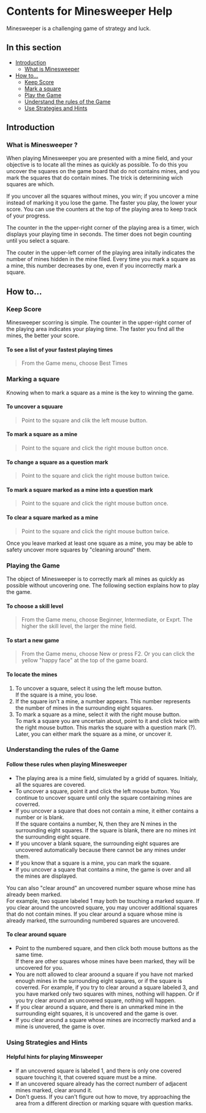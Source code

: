 # Contents for Minesweeper Help

Minesweeper is a challenging game of strategy and luck.

## In this section

* [Introduction](#introduction)
  * [What is Minesweeper](#what-is-minesweeper)
* [How to...](#how-to)
  * [Keep Score](#keep-score)
  * [Mark a square](#Marking-a-square)
  * [Play the Game](#playing-the-game)
  * [Understand the rules of the Game](#understanding-the-rules-of-the-game)
  * [Use Strategies and Hints](#using-strategies-and-hints)

## Introduction

### What is Minesweeper ?

When playing Minesweeper you are presented with a mine field, and your objective is to locate all the mines as quickly as possible. To do this you uncover the squares on the game board that do not contains mines, and you mark the squares that do contain mines. The trick is determining wich squares are which.

If you uncover all the squares without mines, you win; if you uncover a mine instead of marking it you lose the game. The faster you play, the lower your score. You can use the counters at the top of the playing area to keep track of your progress.

The counter in the the upper-right corner of the playing area is a timer, wich displays your playing time in seconds. The timer does not begin counting until you select a square.

The couter in the upper-left corner of the playing area initally indicates the number of mines hidden in the mine filed. Every time you mark a square as a mine, this number decreases by one, even if you incorrectly mark a square.

## How to...

### Keep Score

Minesweeper scorring is simple. The counter in the upper-right corner of the playing area indicates your playing time. The faster you find all the mines, the better your score.

#### To see a list of your fastest playing times

> From the Game menu, choose Best Times

### Marking a square

Knowing when to mark a square as a mine is the key to winning the game.

#### To uncover a squuare

> Point to the square and clik the left mouse button.

#### To mark a square as a mine

> Point to the square and click the right mouse button once.

#### To change a square as a question mark

> Point to the square and click the right mouse button twice.

#### To mark a square marked as a mine into a question mark

> Point to the square and click the right mouse button once.

#### To clear a square marked as a mine

> Point to the square and click the right mouse button twice.

Once you leave marked at least one square as a mine, you may be able to safety uncover more squares by "cleaning around" them.

### Playing the Game

The object of Minesweeper is to correctly mark all mines as quickly as possible without uncovering one. The following section explains how to play the game.

#### To choose a skill level

> From the Game menu, choose Beginner, Intermediate, or Exprt. The higher the skill level, the larger the mine field.

#### To start a new game

> From the Game menu, choose New or press F2. Or you can click the yellow "happy face" at the top of the game board.

#### To locate the mines

1. To uncover a square, select it using the left mouse button.  
   If the square is a mine, you lose.
2. If the square isn't a mine, a number appears. This number represents the number of mines in the surrounding eight squares.
3. To mark a square as a mine, select it with the right mouse button.  
   To mark a square you are uncertain about, point to it and click twice with the right mouse button. This marks the square with a question mark (?). Later, you can either mark the square as a mine, or uncover it.

### Understanding the rules of the Game

#### Follow these rules when playing Minesweeper

* The playing area is a mine field, simulated by a gridd of squares. Initialy, all the squares are covered.
* To uncover a square, point it and click the left mouse button. You continue to uncover square until only the square containing mines are coverred.
* If you uncover a square that does not contain a mine, it either contains a number or is blank.  
  If the square contains a number, N, then they are N mines in the surrounding eight squares. If the square is blank, there are no mines int the surrounding eight square.
* If you uncover a blank square, the surrounding eight squares are uncovered automatically because there cannot be any mines under them.
* If you know that a square is a mine, you can mark the square.
* If you uncover a square that contains a mine, the game is over and all the mines are displayed.

You can also "clear around" an uncovered number square whose mine has already been marked.  
For example, two square labeled 1 may both be touching a marked square. If you clear around the uncovred square, you may uncover additional squares that do not contain mines. If you clear around a square whose mine is already marked, tthe surrounding numbered squares are uncovered.

#### To clear around square

* Point to the numbered square, and then click both mouse buttons as the same time.  
  If there are other squares whose mines have been marked, they will be uncovered for you.
* You are nott allowed to clear aroound a square if you have not marked enough mines in the surrounding eight squares, or if the square is coverred. For example, if you try to clear around a square labeled 3, and you have marked only two squares with mines, nothing will happen. Or if you try clear around an uncovered square, nothing will happen.
* If you clear around a square, and there is an unmarked mine in the surrounding eight squares, it is uncovered and the game is over.
* If you clear around a square whose mines are incorrectly marked and a mine is unovered, the game is over.

### Using Strategies and Hints

#### Helpful hints for playing Minsweeper

* If an uncovered square is labeled 1, and there is only one covered square touching it, that covered square must be a mine.
* If an uncovered square already has the correct numberr of adjacent mines marked, clear around it.
* Don't guess. If you can't figure out how to move, try approaching the area from a different direction or marking square with question marks.
